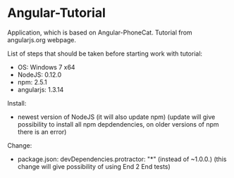 # Angular-Tutorial
Application, which is based on Angular-PhoneCat. Tutorial from angularjs.org webpage.

List of steps that should be taken before starting work with tutorial:
- OS: Windows 7 x64
- NodeJS: 0.12.0
- npm: 2.5.1
- angularjs: 1.3.14

Install:
- newest version of NodeJS (it will also update npm) (update will give possibility to install all npm depdendencies, on older versions of npm there is an error)

Change:
- package.json: devDependencies.protractor: "*" (instead of ~1.0.0.) (this change will give possibility of using End 2 End tests)
